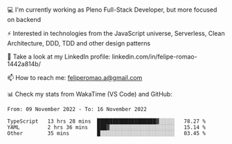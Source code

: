 💻 I'm currently working as Pleno Full-Stack Developer, but more focused on backend

⚡ Interested in technologies from the JavaScript universe, Serverless, Clean Architecture, DDD, TDD and other design patterns

👥 Take a look at my LinkedIn profile: linkedin.com/in/felipe-romao-1442a814b/

📫 How to reach me: feliperomao.a@gmail.com

📊 Check my stats from WakaTime (VS Code) and GitHub:

<!--START_SECTION:waka-->

```text
From: 09 November 2022 - To: 16 November 2022

TypeScript   13 hrs 28 mins  ███████████████████▓░░░░░   78.27 %
YAML         2 hrs 36 mins   ███▓░░░░░░░░░░░░░░░░░░░░░   15.14 %
Other        35 mins         █░░░░░░░░░░░░░░░░░░░░░░░░   03.45 %
```

<!--END_SECTION:waka-->
